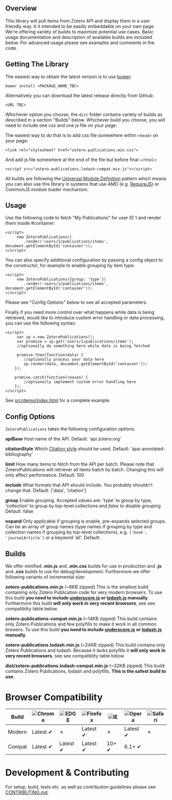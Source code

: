 Overview
--------
This library will pull items from Zotero API and display them in a user friendly way. It it intended to be easilly embeddable on your own page. We're offering variety of builds to maximize potential use cases. Basic usage documentation and description of available builds are included below. For advanced usage please see examples and comments in the code. 

Getting The Library
-------------------

The easiest way to obtain the latest version is to use [bower](http://bower.io/):

    bower install <PACKAGE_NAME_TBC>

Alternaitvely you can download the latest release directly from Github:

    <URL TBC>

Whichever option you choose, the `dist` folder contains variety of builds as described in a section "Builds" below. Whichever build you choose, you will need to include one *css* and one *js* file on your page.

The easiest way to do that is to add css file somewhere within `<head>` on your page:

    <link rel="stylesheet" href="zotero-publications.min.css">

And add js file somewhere at the end of the file but before final `</html>`:

    <script src="zotero-publications.lodash-compat.min.js"></script>

All builds are following the [Universal Module Definition](https://github.com/umdjs/umd) pattern which means you can also use this library in systems that use AMD (e.g. [RequireJS](http://requirejs.org/)) or CommonJS module loader mechanism.


Usage
-----

Use the following code to fetch "My Publications" for user ID 1 and render them inside #container: 

    <script>
         new ZoteroPublications()
            .render('users/1/publications/items', document.getElementById('container'));
    </script>

You can also specify additional configuration by passing a config object to the constructor, for example to enable grouping by item type:

    <script>
         new ZoteroPublications({group: 'type'})
            .render('users/1/publications/items', document.getElementById('container'));
    </script>

Please see "Config Options" below to see all accepted parameters.

Finally if you need more control over what happens while data is being retrieved, would like to introduce custom error handling or data processing, you can use the following syntax:

    <script>
         var zp = new ZoteroPublications();
         var promise = zp.get('users/1/publications/items');
         //optionally do something here while data is being fetched

         promise.then(function(data) {
            //optionally process your data here
            zp.render(data, document.getElementById('container'));
        });

        promise.catch(function(reason) {
            //optionally implement custom error handling here
        });
    </script>


See [src/demo/index.html](src/demo/index.html) for a complete example.

Config Options
--------------
`ZoteroPublications` takes the following configuration options:

**apiBase**
Host name of the API.
Default: 'api.zotero.org' 

**citationStyle**
Which [Citation style](https://www.zotero.org/styles/) should be used.
Default: 'apa-annotated-bibliography'

**limit**
How many items to fetch from the API per batch. Please note that ZoteroPublications will retriever all items batch by batch. Changing this will only affect performance.
Default: 100

**include**
What formats that API should include. You probably shouldn't change that.
Default: ['data', 'citation']

**group**
Enable grouping. Accepted values are: 'type' to group by type, 'collection' to group by top-level collections and *false* to disable grouping 
Default: false

**expand**
Only applicable if grouping is enable, pre-expands selected groups. Can be an array of group names (type names if grouping by type and collection names if grouping by top-level collections), e.g. `['book', 'journalArticle']` or a keyword 'all'.
Default:

Builds
------

We offer minified **.min.js** and **.min.css** builds for use in production and **.js** and **.css** builds to use for debug/development. Furthermore we offer following variants of incremental size:

**zotero-publications.min.js** (~6KB zipped)
This is the smallest build containing only Zotero Publication code for very modern browsers. To use this build **you need to include [underscore.js](http://underscorejs.org/) or [lodash.js](https://lodash.com/) manually**. Furthermore this build **will only work in very recent browsers**, see see compatiblity table below.

**zotero-publications-compat.min.js** (~14KB zipped)
This build contains only Zotero Publications and few polyfills to make it work in all common browers. To use this build **you need to include [underscore.js](http://underscorejs.org/) or [lodash.js](https://lodash.com/) manually**.

**zotero-publications.lodash.min.js** (~24KB zipped)
This build contains only Zotero Publications and lodash. Because it lacks polyfills it **will only work in very recent browsers**, see see compatiblity table below.

**dist/zotero-publications.lodash-compat.min.js** (~32KB zipped)
This build contains Zotero Publications, lodash and polyfills. **This is the safest build to use**.

Browser Compatibility
=====================

Build | ![Chrome](https://raw.github.com/alrra/browser-logos/master/chrome/chrome_48x48.png) | ![EDGE](https://raw.github.com/alrra/browser-logos/master/edge/edge_48x48.png) | ![Firefox](https://raw.github.com/alrra/browser-logos/master/firefox/firefox_48x48.png) | ![IE](https://raw.github.com/alrra/browser-logos/master/internet-explorer/internet-explorer_48x48.png) | ![Opera](https://raw.github.com/alrra/browser-logos/master/opera/opera_48x48.png) | ![Safari](https://raw.github.com/alrra/browser-logos/master/safari/safari_48x48.png)
--- | --- | --- | --- | --- | --- | --- |
Modern | Latest ✔ | ✗ | Latest ✔ | ✗ | Latest ✔ | ✗ |
Compat | Latest ✔ | Latest ✔ | Latest ✔ | 10+ ✔ | 6.1+ ✔ |


Development & Contributing
===========

For setup, build, tests etc. as well as contribution guidelines please see [CONTRIBUTING.md](CONTRIBUTING.md).
